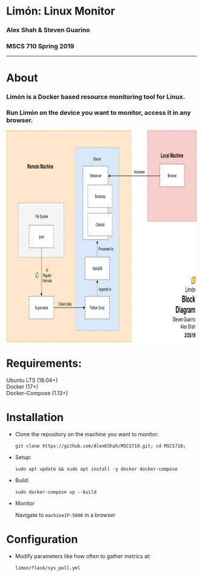 # Limón: Linux Monitor
### Alex Shah & Steven Guarino
### MSCS 710 Spring 2019

---

# About
### Limón is a Docker based resource monitoring tool for Linux.  
### Run Limón on the device you want to monitor, access it in any browser.

<img src="img/block.png" height="561px" width="930px" align="center">

# Requirements:
Ubuntu LTS (18.04+)  
Docker (17+)  
Docker-Compose (1.13+)  

# Installation
* Clone the repository on the machine you want to monitor:

      git clone https://github.com/AlexKShah/MSCS710.git; cd MSCS710;

* Setup:

      sudo apt update && sudo apt install -y docker docker-compose

* Build:

      sudo docker-compose up --build

* Monitor

     Navigate to `machineIP:5000` in a browser

# Configuration
* Modify parameters like how often to gather metrics at:
    
      limon/flask/sys_poll.yml
